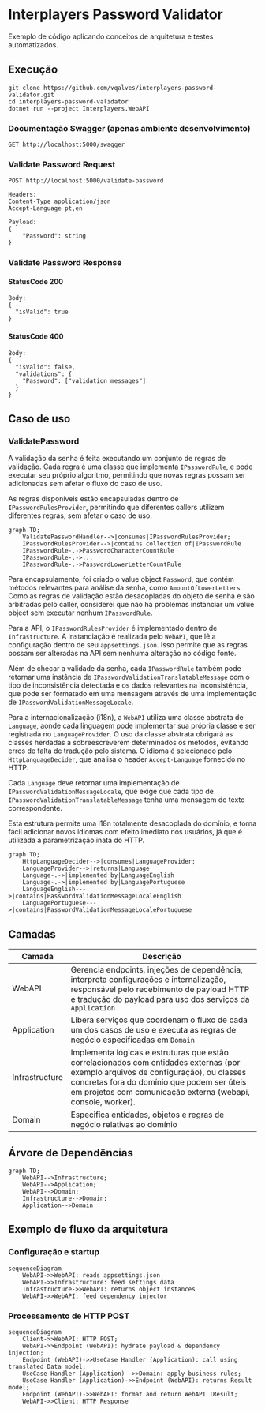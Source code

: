 # Interplayers Password Validator
Exemplo de código aplicando conceitos de arquitetura e testes automatizados.

## Execução
```
git clone https://github.com/vqalves/interplayers-password-validator.git
cd interplayers-password-validator
dotnet run --project Interplayers.WebAPI
```

### Documentação Swagger (apenas ambiente desenvolvimento)
```
GET http://localhost:5000/swagger
```

### Validate Password Request
```
POST http://localhost:5000/validate-password

Headers:
Content-Type application/json
Accept-Language pt,en

Payload:
{
	"Password": string
}
```

### Validate Password Response
#### StatusCode 200
```
Body:
{
  "isValid": true
}
```

#### StatusCode 400
```
Body:
{
  "isValid": false,
  "validations": {
    "Password": ["validation messages"]
  }
}
```

## Caso de uso

### ValidatePassword

A validação da senha é feita executando um conjunto de regras de validação. Cada regra é uma classe que implementa `IPasswordRule`, e pode executar seu próprio algoritmo, permitindo que novas regras possam ser adicionadas sem afetar o fluxo do caso de uso.

As regras disponíveis estão encapsuladas dentro de `IPasswordRulesProvider`, permitindo que diferentes callers utilizem diferentes regras, sem afetar o caso de uso.

```mermaid
graph TD;
    ValidatePasswordHandler-->|consumes|IPasswordRulesProvider;
    IPasswordRulesProvider-->|contains collection of|IPasswordRule
    IPasswordRule-.->PasswordCharacterCountRule
    IPasswordRule-.->...
    IPasswordRule-.->PasswordLowerLetterCountRule
```

Para encapsulamento, foi criado o value object `Password`, que contém métodos relevantes para análise da senha, como `AmountOfLowerLetters`. Como as regras de validação estão desacopladas do objeto de senha e são arbitradas pelo caller, considerei que não há problemas instanciar um value object sem executar nenhum `IPasswordRule`.

Para a API, o `IPasswordRulesProvider` é implementado dentro de `Infrastructure`. A instanciação é realizada pelo `WebAPI`, que lê a configuração dentro de seu `appsettings.json`. Isso permite que as regras possam ser alteradas na API sem nenhuma alteração no código fonte.

Além de checar a validade da senha, cada `IPasswordRule` também pode retornar uma instância de `IPasswordValidationTranslatableMessage` com o tipo de inconsistência detectada e os dados relevantes na inconsistência, que pode ser formatado em uma mensagem através de uma implementação de `IPasswordValidationMessageLocale`.

Para a internacionalização (i18n), a `WebAPI` utiliza uma classe abstrata de `Language`, aonde cada linguagem pode implementar sua própria classe e ser registrada no `LanguageProvider`. O uso da classe abstrata obrigará as classes herdadas a sobreescreverem determinados os métodos, evitando erros de falta de tradução pelo sistema. O idioma é selecionado pelo `HttpLanguageDecider`, que analisa o header `Accept-Language` fornecido no HTTP.

Cada `Language` deve retornar uma implementação de `IPasswordValidationMessageLocale`, que exige que cada tipo de `IPasswordValidationTranslatableMessage` tenha uma mensagem de texto correspondente.

Esta estrutura permite uma i18n totalmente desacoplada do domínio, e torna fácil adicionar novos idiomas com efeito imediato nos usuários, já que é utilizada a parametrização inata do HTTP.

```mermaid
graph TD;
    HttpLanguageDecider-->|consumes|LanguageProvider;
    LanguageProvider-->|returns|Language
    Language-.->|implemented by|LanguageEnglish
    Language-.->|implemented by|LanguagePortuguese
    LanguageEnglish--->|contains|PasswordValidationMessageLocaleEnglish
    LanguagePortuguese--->|contains|PasswordValidationMessageLocalePortuguese
```

## Camadas
Camada | Descrição
-- | --
WebAPI | Gerencia endpoints, injeções de dependência, interpreta configurações e internalização, responsável pelo recebimento de payload HTTP e tradução do payload para uso dos serviços da `Application`
Application | Libera serviços que coordenam o fluxo de cada um dos casos de uso e executa as regras de negócio especificadas em `Domain`
Infrastructure | Implementa lógicas e estruturas que estão correlacionados com entidades externas (por exemplo arquivos de configuração), ou classes concretas fora do domínio que podem ser úteis em projetos com comunicação externa (webapi, console, worker).
Domain | Especifica entidades, objetos e regras de negócio relativas ao domínio

## Árvore de Dependências
```mermaid
graph TD;
    WebAPI-->Infrastructure;
    WebAPI-->Application;
    WebAPI-->Domain;
    Infrastructure-->Domain;
    Application-->Domain
```

## Exemplo de fluxo da arquitetura

### Configuração e startup
```mermaid
sequenceDiagram
    WebAPI->>WebAPI: reads appsettings.json
    WebAPI->>Infrastructure: feed settings data
    Infrastructure->>WebAPI: returns object instances
    WebAPI->>WebAPI: feed dependency injector
```

### Processamento de HTTP POST
```mermaid
sequenceDiagram
    Client->>WebAPI: HTTP POST;
    WebAPI->>Endpoint (WebAPI): hydrate payload & dependency injection;
    Endpoint (WebAPI)->>UseCase Handler (Application): call using translated Data model; 
    UseCase Handler (Application)-->>Domain: apply business rules;
    UseCase Handler (Application)->>Endpoint (WebAPI): returns Result model;
    Endpoint (WebAPI)->>WebAPI: format and return WebAPI IResult;
    WebAPI->>Client: HTTP Response
```